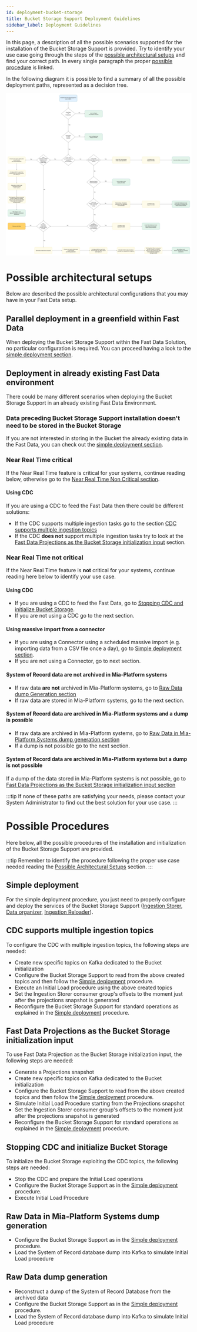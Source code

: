 ```yaml
---
id: deployment-bucket-storage
title: Bucket Storage Support Deployment Guidelines
sidebar_label: Deployment Guidelines
---
```


In this page, a description of all the possible scenarios supported for the installation of the Bucket Storage Support is provided. Try to identify your use case going through the steps of the [possible architectural setups](#possible-architectural-setups) and find your correct path. In every single paragraph the proper [possible procedure](#possible-procedures) is linked.

In the following diagram it is possible to find a summary of all the possible deployment paths, represented as a decision tree.

![Bucket Storage Support Decision Tree](../img/BSS_deploy_decision_tree.jpg)

# Possible architectural setups

Below are described the possible architectural configurations that you may have in your Fast Data setup.

## Parallel deployment in a greenfield within Fast Data

When deploying the Bucket Storage Support within the Fast Data Solution, no particular configuration is required. You can proceed having a look to the [simple deployment section](#simple-deployment).

## Deployment in already existing Fast Data environment

There could be many different scenarios when deploying the Bucket Storage Support in an already existing Fast Data Environment. 

### Data preceding Bucket Storage Support installation doesn't need to be stored in the Bucket Storage

If you are not interested in storing in the Bucket the already existing data in the Fast Data, you can check out the [simple deployment section](#simple-deployment).

### Near Real Time critical

If the Near Real Time feature is critical for your systems, continue reading below, otherwise go to the [Near Real Time Non Critical section](#near-real-time-not-critical).

#### Using CDC

If you are using a CDC to feed the Fast Data then there could be different solutions:

- If the CDC supports multiple ingestion tasks go to the section [CDC supports multiple ingestion topics](#cdc-supports-multiple-ingestion-topics)
- If the CDC **does not** support multiple ingestion tasks try to look at the [Fast Data Projections as the Bucket Storage initialization input](#fast-data-projections-as-the-bucket-storage-initialization-input) section.

### Near Real Time not critical

If the Near Real Time feature is **not** critical for your systems, continue reading here below to identify your use case.

#### Using CDC

- If you are using a CDC to feed the Fast Data, go to [Stopping CDC and initialize Bucket Storage](#stopping-cdc-and-initialize-bucket-storage). 
- If you are not using a CDC go to the next section.

#### Using massive import from a connector

- If you are using a Connector using a scheduled massive import (e.g. importing data from a CSV file once a day), go to [Simple deployment section](#simple-deployment).
- If you are not using a Connector, go to next section.

#### System of Record data are not archived in Mia-Platform systems

- If raw data **are not** archived in Mia-Platform systems, go to [Raw Data dump Generation section](#raw-data-dump-generation)
- If raw data are stored in Mia-Platform systems, go to the next section.

#### System of Record data are archived in Mia-Platform systems and a dump is possible

- If raw data are archived in Mia-Platform systems, go to [Raw Data in Mia-Platform Systems dump generation section](#raw-data-in-mia-platform-systems-dump-generation)
- If a dump is not possible go to the next section.

#### System of Record data are archived in Mia-Platform systems but a dump is not possible

If a dump of the data stored in Mia-Platform systems is not possible, go to [Fast Data Projections as the Bucket Storage initialization input section](#fast-data-projections-as-the-bucket-storage-initialization-input)

:::tip
If none of these paths are satisfying your needs, please contact your System Administrator to find out the best solution for your use case.
:::

# Possible Procedures

Here below, all the possible procedures of the installation and initialization of the Bucket Storage Support are provided.

:::tip
Remember to identify the procedure following the proper use case needed reading the [Possible Architectural Setups](#possible-architectural-setups) section.
:::

## Simple deployment

For the simple deployment procedure, you just need to properly configure and deploy the services of the Bucket Storage Support ([Ingestion Storer](/fast_data/bucket_storage_support/configuration/ingestion_storer.md), [Data organizer](/fast_data/bucket_storage_support/configuration/data_organizer.md), [Ingestion Reloader](/fast_data/bucket_storage_support/configuration/ingestion_reloader.md)).

## CDC supports multiple ingestion topics

To configure the CDC with multiple ingestion topics, the following steps are needed:

- Create new specific topics on Kafka dedicated to the Bucket initialization
- Configure the Bucket Storage Support to read from the above created topics and then follow the [Simple deployment](#simple-deployment) procedure.
- Execute an Initial Load procedure using the above created topics
- Set the Ingestion Storer consumer group's offsets to the moment just after the projections snapshot is generated
- Reconfigure the Bucket Storage Support for standard operations as explained in the [Simple deployment](#simple-deployment) procedure.

## Fast Data Projections as the Bucket Storage initialization input

To use Fast Data Projection as the Bucket Storage initialization input, the following steps are needed:

- Generate a Projections snapshot
- Create new specific topics on Kafka dedicated to the Bucket initialization
- Configure the Bucket Storage Support to read from the above created topics and then follow the [Simple deployment](#simple-deployment) procedure.
- Simulate Initial Load Procedure starting from the Projections snapshot
- Set the Ingestion Storer consumer group's offsets to the moment just after the projections snapshot is generated
- Reconfigure the Bucket Storage Support for standard operations as explained in the [Simple deployment](#simple-deployment) procedure.

## Stopping CDC and initialize Bucket Storage 

To initialize the Bucket Storage exploiting the CDC topics, the following steps are needed:

- Stop the CDC and prepare the Initial Load operations
- Configure the Bucket Storage Support as in the [Simple deployment](#simple-deployment) procedure.
- Execute Initial Load Procedure

## Raw Data in Mia-Platform Systems dump generation

- Configure the Bucket Storage Support as in the [Simple deployment](#simple-deployment) procedure.
- Load the System of Record database dump into Kafka to simulate Initial Load procedure

## Raw Data dump generation

- Reconstruct a dump of the System of Record Database from the archived data
- Configure the Bucket Storage Support as in the [Simple deployment](#simple-deployment) procedure.
- Load the System of Record database dump into Kafka to simulate Initial Load procedure
